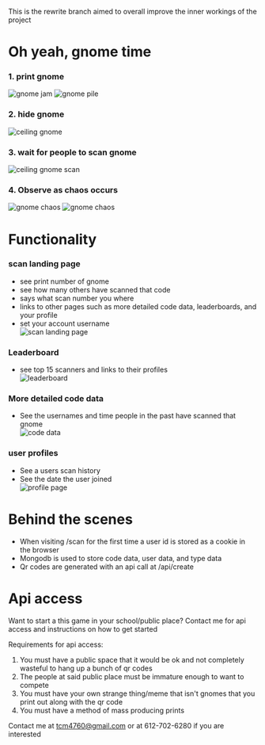 This is the rewrite branch aimed to overall improve the inner workings of the project

# Oh yeah, gnome time
### 1. print gnome
![gnome jam](https://imgur.com/a2BIAfQ.jpeg)
![gnome pile](https://imgur.com/vxZOcfb.jpeg)
### 2. hide gnome
![ceiling gnome](https://imgur.com/xngWc4Q.jpeg)
### 3. wait for people to scan gnome
![ceiling gnome scan](https://imgur.com/8MruZEz.jpeg)
### 4. Observe as chaos occurs
![gnome chaos](https://imgur.com/GecZK6v.jpeg)
![gnome chaos](https://imgur.com/5tMsuau.jpeg)
# Functionality
### scan landing page
- see print number of gnome
- see how many others have scanned that code
- says what scan number you where
- links to other pages such as more detailed code data, leaderboards, and your profile
- set your account username  
![scan landing page](https://imgur.com/KnAimfV.jpeg)
### Leaderboard
- see top 15 scanners and links to their profiles  
![leaderboard](https://imgur.com/Mf9LWQd.jpeg)
### More detailed code data
- See the usernames and time people in the past have scanned that gnome  
![code data](https://imgur.com/Mb3mxIg.jpeg)
### user profiles
- See a users scan history
- See the date the user joined  
![profile page](https://imgur.com/IWdquMB.jpeg)
# Behind the scenes
- When visiting /scan for the first time a user id is stored as a cookie in the browser
- Mongodb is used to store code data, user data, and type data
- Qr codes are generated with an api call at /api/create
# Api access
Want to start a this game in your school/public place? Contact me for api access and instructions on how to get started

Requirements for api access:
1. You must have a public space that it would be ok and not completely wasteful to hang up a bunch of qr codes
2. The people at said public place must be immature enough to want to compete
3. You must have your own strange thing/meme that isn't gnomes that you print out along with the qr code
4. You must have a method of mass producing prints

Contact me at tcm4760@gmail.com or at 612-702-6280 if you are interested
